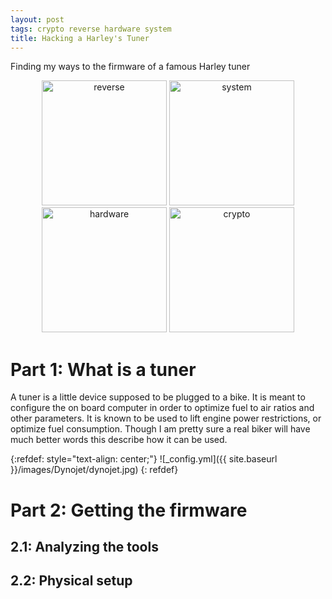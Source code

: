 ```yaml
---
layout: post
tags: crypto reverse hardware system
title: Hacking a Harley's Tuner
---
```


Finding my ways to the firmware of a famous Harley tuner

<div style="text-align: center;">
 <a href="/tags#system"><img src="{{ site.baseurl }}/icons/web.png" width="200" title="reverse" ></a>
   <a href="/tags#system"><img src="{{ site.baseurl }}/icons/web.png" width="200" title="system" ></a>
   <a href="/tags#system"><img src="{{ site.baseurl }}/icons/web.png" width="200" title="hardware" ></a>
   <a href="/tags#system"><img src="{{ site.baseurl }}/icons/web.png" width="200" title="crypto" ></a>
</div>

# Part 1: What is a tuner

A tuner is a little device supposed to be plugged to a bike. It is meant to configure the on board computer in order to optimize fuel to air ratios and other parameters. It is known to be used to lift engine power restrictions, or optimize fuel consumption. Though I am pretty sure a real biker will have much better words this describe how it can be used.

{:refdef: style="text-align: center;"}
![_config.yml]({{ site.baseurl }}/images/Dynojet/dynojet.jpg)
{: refdef}

# Part 2: Getting the firmware
## 2.1: Analyzing the tools
## 2.2: Physical setup
